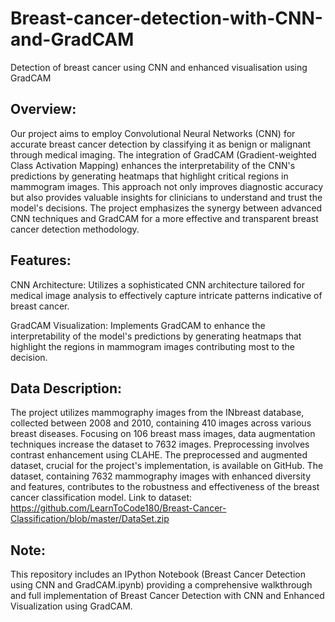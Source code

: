 # Breast-cancer-detection-with-CNN-and-GradCAM
Detection of breast cancer using CNN and enhanced visualisation using GradCAM
## Overview:
Our project aims to employ Convolutional Neural Networks (CNN) for accurate breast cancer detection by classifying it as benign or malignant through medical imaging. The integration of GradCAM (Gradient-weighted Class Activation Mapping) enhances the interpretability of the CNN's predictions by generating heatmaps that highlight critical regions in mammogram images. This approach not only improves diagnostic accuracy but also provides valuable insights for clinicians to understand and trust the model's decisions. The project emphasizes the synergy between advanced CNN techniques and GradCAM for a more effective and transparent breast cancer detection methodology.

## Features:
CNN Architecture: Utilizes a sophisticated CNN architecture tailored for medical image analysis to effectively capture intricate patterns indicative of breast cancer.

GradCAM Visualization: Implements GradCAM to enhance the interpretability of the model's predictions by generating heatmaps that highlight the regions in mammogram images contributing most to the decision.

## Data Description:
The project utilizes mammography images from the INbreast database, collected between 2008 and 2010, containing 410 images across various breast diseases. Focusing on 106 breast mass images, data augmentation techniques increase the dataset to 7632 images. Preprocessing involves contrast enhancement using CLAHE. The preprocessed and augmented dataset, crucial for the project's implementation, is available on GitHub. The dataset, containing 7632 mammography images with enhanced diversity and features, contributes to the robustness and effectiveness of the breast cancer classification model.
Link to dataset: https://github.com/LearnToCode180/Breast-Cancer-Classification/blob/master/DataSet.zip

## Note:
This repository includes an IPython Notebook (Breast Cancer Detection using CNN and GradCAM.ipynb) providing a comprehensive walkthrough and full implementation of Breast Cancer Detection with CNN and Enhanced Visualization using GradCAM.
